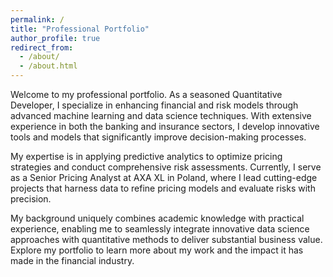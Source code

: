 ```yaml
---
permalink: /
title: "Professional Portfolio"
author_profile: true
redirect_from: 
  - /about/
  - /about.html
---
```


Welcome to my professional portfolio. As a seasoned Quantitative Developer, I specialize in enhancing financial and risk models through advanced machine learning and data science techniques. With extensive experience in both the banking and insurance sectors, I develop innovative tools and models that significantly improve decision-making processes. 

My expertise is in applying predictive analytics to optimize pricing strategies and conduct comprehensive risk assessments. Currently, I serve as a Senior Pricing Analyst at AXA XL in Poland, where I lead cutting-edge projects that harness data to refine pricing models and evaluate risks with precision. 

My background uniquely combines academic knowledge with practical experience, enabling me to seamlessly integrate innovative data science approaches with quantitative methods to deliver substantial business value. Explore my portfolio to learn more about my work and the impact it has made in the financial industry.

